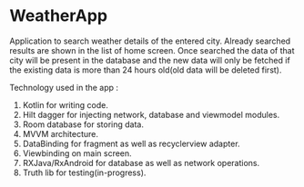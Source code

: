 # WeatherApp
Application to search weather details of the entered city.
Already searched results are shown in the list of home screen.
Once searched the data of that city will be present in the database and the new data will only be fetched if the existing data is more than 24 hours old(old data will be deleted first).

Technology used in the app :
1) Kotlin for writing code.
2) Hilt dagger for injecting network, database and viewmodel modules.
3) Room database for storing data.
4) MVVM architecture.
5) DataBinding for fragment as well as recyclerview adapter.
6) Viewbinding on main screen.
7) RXJava/RxAndroid for database as well as network operations.
8) Truth lib for testing(in-progress).
